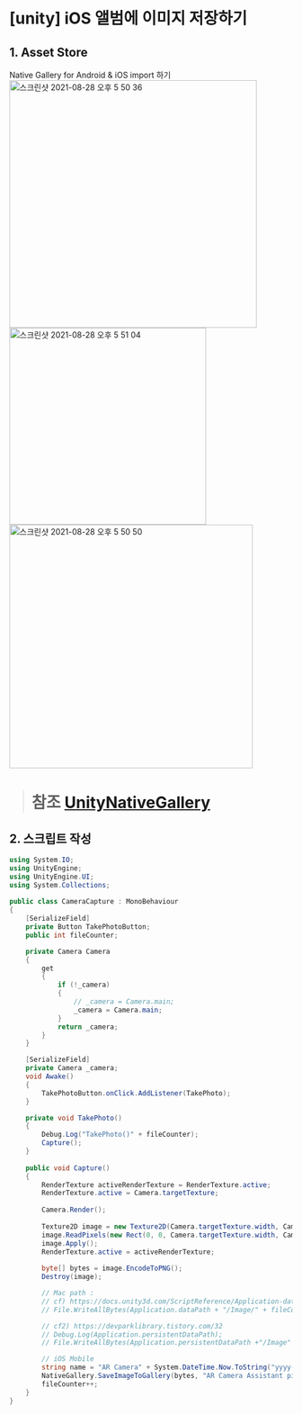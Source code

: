 # [unity] iOS 앨범에 이미지 저장하기

## 1. Asset Store
Native Gallery for Android & iOS import 하기 <br>
<img width="440" alt="스크린샷 2021-08-28 오후 5 50 36" src="https://user-images.githubusercontent.com/65120581/131216484-ab2d1f7d-afdb-4432-9592-520b3beb13c8.png">
<img width="350" alt="스크린샷 2021-08-28 오후 5 51 04" src="https://user-images.githubusercontent.com/65120581/131216499-732fc8a5-348c-42d9-8662-7adccd47eaa4.png">
<img width="433" alt="스크린샷 2021-08-28 오후 5 50 50" src="https://user-images.githubusercontent.com/65120581/131216505-3774dffe-8b69-429d-8a20-6f31ce0f30c1.png">
> # 참조 [UnityNativeGallery](https://github.com/yasirkula/UnityNativeGallery)
## 2. 스크립트 작성
```C#
using System.IO;
using UnityEngine;
using UnityEngine.UI;
using System.Collections;
 
public class CameraCapture : MonoBehaviour
{
    [SerializeField]
    private Button TakePhotoButton;
    public int fileCounter;

    private Camera Camera
    {
        get
        {
            if (!_camera)
            {
                // _camera = Camera.main;
                _camera = Camera.main;
            }
            return _camera;
        }
    }

    [SerializeField]
    private Camera _camera;
    void Awake()
    {
        TakePhotoButton.onClick.AddListener(TakePhoto);
    }

    private void TakePhoto()
    {
        Debug.Log("TakePhoto()" + fileCounter);
        Capture();
    }
 
    public void Capture()
    {
        RenderTexture activeRenderTexture = RenderTexture.active;
        RenderTexture.active = Camera.targetTexture;
 
        Camera.Render();
     
        Texture2D image = new Texture2D(Camera.targetTexture.width, Camera.targetTexture.height);
        image.ReadPixels(new Rect(0, 0, Camera.targetTexture.width, Camera.targetTexture.height), 0, 0);
        image.Apply();
        RenderTexture.active = activeRenderTexture;
 
        byte[] bytes = image.EncodeToPNG();
        Destroy(image);

        // Mac path : 
        // cf) https://docs.unity3d.com/ScriptReference/Application-dataPath.html?_ga=2.85471643.307249663.1629898360-1836162968.1629898360&_gl=1*1kwusal*_ga*MTgzNjE2Mjk2OC4xNjI5ODk4MzYw*_ga_1S78EFL1W5*MTYyOTkwMDcyMi4yLjAuMTYyOTkwMDcyMi42MA..
        // File.WriteAllBytes(Application.dataPath + "/Image/" + fileCounter + ".png", bytes);

        // cf2) https://devparklibrary.tistory.com/32
        // Debug.Log(Application.persistentDataPath);
        // File.WriteAllBytes(Application.persistentDataPath +"/Image" +fileCounter + ".png", bytes);

        // iOS Mobile
        string name = "AR Camera" + System.DateTime.Now.ToString("yyyy-mm-dd_HH-mm-ss") +fileCounter + ".png";
        NativeGallery.SaveImageToGallery(bytes, "AR Camera Assistant picutres", name);
        fileCounter++;
    }
}
```
